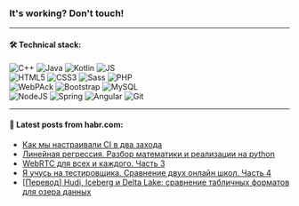 ### It's working? Don't touch!

---

#### 🛠️ Technical stack:

![C++](https://img.shields.io/badge/C++-informational?logo=c%2B%2B&style=flat&logoColor=white&color=9C033A)
![Java](https://img.shields.io/badge/Java-informational?logo=java&style=flat&logoColor=white&color=007396)
![Kotlin](https://img.shields.io/badge/Kotlin-informational?logo=Kotlin&style=flat&logoColor=white&color=0095D5)
![JS](https://img.shields.io/badge/JS-informational?logo=javaScript&style=flat&logoColor=black&color=F7Df1E) <br>
![HTML5](https://img.shields.io/badge/HTML5-informational?logo=html5&style=flat&logoColor=white&color=E34F26)
![CSS3](https://img.shields.io/badge/CSS3-informational?logo=css3&style=flat&logoColor=white&color=157286)
![Sass](https://img.shields.io/badge/Saas-informational?logo=sass&style=flat&logoColor=white&color=hotpink)
![PHP](https://img.shields.io/badge/PHP-informational?logo=php&style=flat&logoColor=white&color=777BB4) <br>
![WebPAck](https://img.shields.io/badge/WebPack-informational?logo=webPack&style=flat&logoColor=white&color=FF6F00)
![Bootstrap](https://img.shields.io/badge/Bootstrap-informational?logo=Bootstrap&style=flat&logoColor=white&color=7952B3)
![MySQL](https://img.shields.io/badge/MySQL-informational?logo=MySQL&style=flat&logoColor=white&color=00f) <br>
![NodeJS](https://img.shields.io/badge/NodeJS-informational?logo=node.js&style=flat&logoColor=white&color=43853D)
![Spring](https://img.shields.io/badge/Spring-informational?logo=Spring&style=flat&logoColor=white&color=0A9EDC)
![Angular](https://img.shields.io/badge/Vue-informational?logo=vue.js&style=flat&logoColor=white&color=red)
![Git](https://img.shields.io/badge/Git-informational?logo=git&style=flat&logoColor=white&color=darkorange)

___

#### 💬 Latest posts from habr.com:

<!-- BLOG-POST-LIST:START -->
- [Как мы настраивали CI в два захода](https://habr.com/ru/post/659429/?utm_source=habrahabr&utm_medium=rss&utm_campaign=659429)
- [Линейная регрессия. Разбор математики и реализации на python](https://habr.com/ru/post/659415/?utm_source=habrahabr&utm_medium=rss&utm_campaign=659415)
- [WebRTC для всех и каждого. Часть 3](https://habr.com/ru/post/659313/?utm_source=habrahabr&utm_medium=rss&utm_campaign=659313)
- [Я учусь на тестировщика. Сравнение двух онлайн школ. Часть 4](https://habr.com/ru/post/659409/?utm_source=habrahabr&utm_medium=rss&utm_campaign=659409)
- [[Перевод] Hudi, Iceberg и Delta Lake: сравнение табличных форматов для озера данных](https://habr.com/ru/post/658563/?utm_source=habrahabr&utm_medium=rss&utm_campaign=658563)
<!-- BLOG-POST-LIST:END -->
